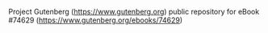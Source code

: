Project Gutenberg (https://www.gutenberg.org) public repository for
eBook #74629 (https://www.gutenberg.org/ebooks/74629)

